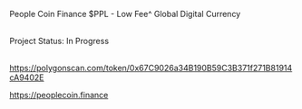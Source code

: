 People Coin Finance $PPL  - Low Fee^ Global Digital Currency<br><br>

Project Status: In Progress<br><br>

https://polygonscan.com/token/0x67C9026a34B190B59C3B371f271B81914cA9402E

https://peoplecoin.finance
